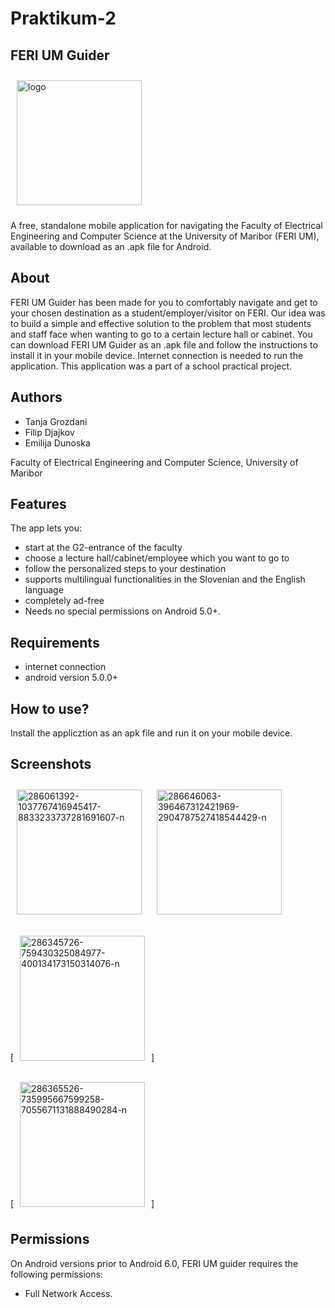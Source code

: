# Praktikum-2
## FERI UM Guider

<a href="https://imgbb.com/"><img src="https://i.ibb.co/f1YW6P3/logo.png" alt="logo" border="0" align="center"
width="200" hspace="10" vspace="10"/></a>

A free, standalone mobile application for navigating the Faculty of Electrical Engineering and Computer Science at the University of Maribor (FERI UM), available to download as an .apk file for Android. 

## About

FERI UM Guider has been made for you to comfortably navigate and get to your chosen destination as a student/employer/visitor on FERI. Our idea was to build a simple and effective solution to the problem that most students and staff face when wanting to go to a certain lecture hall or cabinet. You can download FERI UM Guider as an .apk file and follow the instructions to install it in your mobile device. Internet connection is needed to run the application. 
This application was a part of a school practical project. 

## Authors
- Tanja Grozdani
- Filip Djajkov
- Emilija Dunoska

Faculty of Electrical Engineering and Computer Science, University of Maribor

## Features

The app lets you:
- start at the G2-entrance of the faculty
- choose a lecture hall/cabinet/employee which you want to go to
- follow the personalized steps to your destination
- supports multilingual functionalities in the Slovenian and the English language
- completely ad-free
- Needs no special permissions on Android 5.0+.

## Requirements 
- internet connection
- android version 5.0.0+

## How to use? 
Install the applicztion as an apk file and run it on your mobile device.  

## Screenshots

[<a href="https://ibb.co/gr1JkTB"><img src="https://i.ibb.co/nw2jxc5/286061392-1037767416945417-8833233737281691607-n.jpg" alt="286061392-1037767416945417-8833233737281691607-n" border="0"
    hspace="10" vspace="10" width="200" /></a>](/readme/Wallabag%20Reading%20List.png)
[<a href="https://ibb.co/kHxZcyN"><img src="https://i.ibb.co/4m7kNfh/286646063-396467312421969-2904787527418544429-n.jpg" alt="286646063-396467312421969-2904787527418544429-n"  border="0" 
width="200"
    hspace="10" vspace="10"  /></a>](/readme/Wallabag%20Article%20View.png)

[<a href="https://ibb.co/6srjr9j"><img src="https://i.ibb.co/5cGbGpb/286345726-759430325084977-400134173150314076-n.jpg" alt="286345726-759430325084977-400134173150314076-n" border="0" 
width="200"
    hspace="10" vspace="10"  /></a>]

[<a href="https://ibb.co/s5VPJjP"><img src="https://i.ibb.co/3fCsY1s/286365526-735995667599258-7055671131888490284-n.jpg" alt="286365526-735995667599258-7055671131888490284-n" border="0" border="0" 
width="200"
    hspace="10" vspace="10"  /></a>]

## Permissions

On Android versions prior to Android 6.0, FERI UM guider requires the following permissions:
- Full Network Access.

